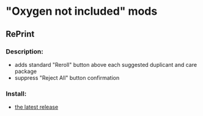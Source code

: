 # "Oxygen not included" mods

## RePrint

 ### Description:
    
- adds standard "Reroll" button above each suggested duplicant and care package
- suppress "Reject All" button confirmation

### Install:

- [the latest release](https://github.com/madzohan/oniMods/releases/latest)
